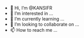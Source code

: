 - 👋 Hi, I’m @KANSIFR
- 👀 I’m interested in ...
- 🌱 I’m currently learning ...
- 💞️ I’m looking to collaborate on ...
- 📫 How to reach me ...

<!---
KANSIFR/KANSIFR is a ✨ special ✨ repository because its `README.md` (this file) appears on your GitHub profile.
You can click the Preview link to take a look at your changes.
--->
